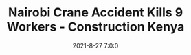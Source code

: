 ---
"title": "Nairobi Crane Accident Kills 9 Workers - Construction Kenya"
"date": "2021-8-27 7:0:0"
"feed_name": "GOOGLENEWSCONSTRUCTION"
"feed_website": "https://news.google.com/search?q=construction%2Bincident&hl=en-US&gl=US&ceid=US:en"
"feed_rss": "https://news.google.com/rss/search?q=construction%2Bincident&hl=en-US&gl=US&ceid=US:en"
"link": "https://www.constructionkenya.com/9714/nairobi-crane-collapse/"
"file": "_posts/2021-1-1-267bc42cfa082724f1c6a7e669aa127706745807.md"
"accident": "1"
"drilling": "1"
---